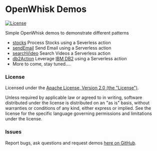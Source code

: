 # OpenWhisk Demos

[![License](https://img.shields.io/badge/license-Apache--2.0-blue.svg)](http://www.apache.org/licenses/LICENSE-2.0)

Simple OpenWhisk demos to demonstrate different patterns

- [stocks](./stocks) Process Stocks using a Severless action
- [sendEmail](./sendEmail) Send Email using a Serverless action
- [searchVideo](./searchVideo) Search Videos a Serverless action
- [db2Action](./db2Action) Leverage [IBM DB2](https://console.bluemix.net/catalog/services/db2-on-cloud-sql-db-formerly-dashdb-tx) using a Serverless action
- More to come, stay tuned....

### License

Licensed under the [Apache License, Version 2.0 (the "License")](http://www.apache.org/licenses/LICENSE-2.0.html).

Unless required by applicable law or agreed to in writing, software distributed under the license is distributed on an "as is" basis, without warranties or conditions of any kind, either express or implied. See the license for the specific language governing permissions and limitations under the license.

### Issues

Report bugs, ask questions and request demos [here on GitHub](../../issues).
